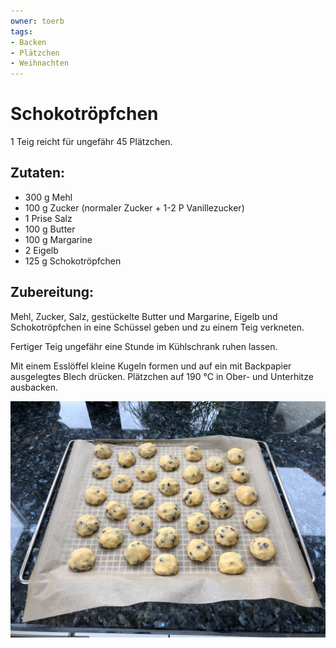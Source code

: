 ```yaml
---
owner: toerb
tags:
- Backen
- Plätzchen
- Weihnachten
---
```

Schokotröpfchen
===============
1 Teig reicht für ungefähr 45 Plätzchen.

Zutaten:
--------
 * 300 g Mehl
 * 100 g Zucker (normaler Zucker + 1-2 P Vanillezucker)
 * 1 Prise Salz
 * 100 g Butter
 * 100 g Margarine
 * 2 Eigelb
 * 125 g Schokotröpfchen

Zubereitung:
------------
Mehl, Zucker, Salz, gestückelte Butter und Margarine, Eigelb und Schokotröpfchen in eine Schüssel geben und zu einem Teig verkneten.

Fertiger Teig ungefähr eine Stunde im Kühlschrank ruhen lassen.

Mit einem Esslöffel kleine Kugeln formen und auf ein mit Backpapier ausgelegtes Blech drücken. Plätzchen auf 190 °C in Ober- und Unterhitze ausbacken.

![Schokotröpfchen](/pics/schokotroepfchen.jpg)
